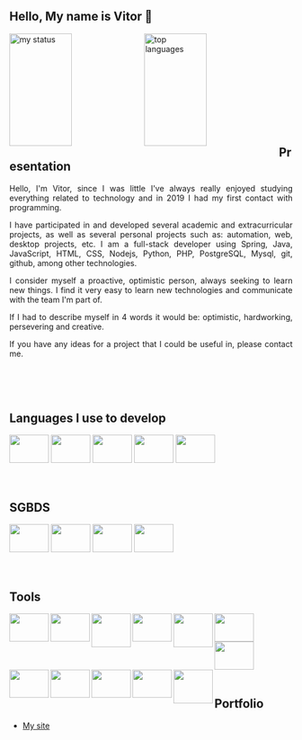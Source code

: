 ## Hello, My name is Vitor 👋

<div>
  <img alt="my status" align="left" width="47%" height="200" src="https://github-readme-stats.vercel.app/api?username=vitoremsb&show_icons=true&theme=radical"/>
  <img alt="top languages" align="left" width="47%" height="200" src="https://github-readme-stats.vercel.app/api/top-langs/?username=vitoremsb&layout=compact&theme=radical"/>
  <br/><br/><br/><br/><br/><br/><br/><br/><br/><br/>
</div>

## Presentation
<div>
  <p align="justify">
    Hello, I'm Vitor, since I was little I've always really enjoyed studying everything related to technology and in 2019 I had my first contact with programming.
  </p>
  <p align="justify">
    I have participated in and developed several academic and extracurricular projects, as well as several personal projects such as: automation, web, desktop projects, etc. I am a full-stack developer using Spring, Java, 
    JavaScript, HTML, CSS, Nodejs, Python, PHP, PostgreSQL, Mysql, git, github, among other technologies.
  </p>
  <p align="justify">
    I consider myself a proactive, optimistic person, always seeking to learn new things. I find it very easy to learn new technologies and communicate with the team I'm part of.
  </p>
  <p align="justify">
    If I had to describe myself in 4 words it would be: optimistic, hardworking, persevering and creative.
  </p>
  <p align="justify">
    If you have any ideas for a project that I could be useful in, please contact me.
  </p>
  <br/><br/><br/>
</div>

## Languages ​​I use to develop
<div>
  <img src="https://cdn.jsdelivr.net/gh/devicons/devicon@latest/icons/java/java-original.svg" align="left center" width="70" height="50"/>
  <img src="https://cdn.jsdelivr.net/gh/devicons/devicon@latest/icons/python/python-original.svg" align="left center" width="70" height="50"/>
  <img src="https://cdn.jsdelivr.net/gh/devicons/devicon@latest/icons/php/php-original.svg" align="left center" width="70" height="50"/>
  <img src="https://cdn.jsdelivr.net/gh/devicons/devicon@latest/icons/javascript/javascript-original.svg" align="left center" width="70" height="50"/>
  <img src="https://cdn.jsdelivr.net/gh/devicons/devicon@latest/icons/c/c-original.svg" align="left center" width="70" height="50"/>
  <br/><br/><br/>
</div>

## SGBDS
<div>
  <img src="https://cdn.jsdelivr.net/gh/devicons/devicon@latest/icons/mysql/mysql-original.svg" align="left center" width="70" height="50"/>
  <img src="https://cdn.jsdelivr.net/gh/devicons/devicon@latest/icons/postgresql/postgresql-original.svg" align="left center" width="70" height="50"/>
  <img src="https://cdn.jsdelivr.net/gh/devicons/devicon@latest/icons/mongodb/mongodb-original.svg" align="left center" width="70" height="50"/>
  <img src="https://cdn.jsdelivr.net/gh/devicons/devicon@latest/icons/sqlite/sqlite-original.svg" align="left center" width="70" height="50"/>
   <br/><br/><br/>
</div>

## Tools
<div>
  <img src="https://cdn.jsdelivr.net/gh/devicons/devicon@latest/icons/vscode/vscode-original.svg" align="left" width="70" height="50"/>
  <img src="https://cdn.jsdelivr.net/gh/devicons/devicon@latest/icons/eclipse/eclipse-original.svg" align="left" width="70" height="50"/>
  <img src="https://cdn.jsdelivr.net/gh/devicons/devicon@latest/icons/docker/docker-original.svg" align="left" width="70" height="60"/>
  <img src="https://cdn.jsdelivr.net/gh/devicons/devicon@latest/icons/postman/postman-original.svg" align="left" width="70" height="50"/>
  <img src="https://cdn.jsdelivr.net/gh/devicons/devicon@latest/icons/nodejs/nodejs-original-wordmark.svg" align="left" width="70" height="60"/>
  <img src="https://cdn.jsdelivr.net/gh/devicons/devicon@latest/icons/figma/figma-original.svg" align="left" width="70" height="50"/>
  <img src="https://cdn.jsdelivr.net/gh/devicons/devicon@latest/icons/flutter/flutter-original.svg" align="left" width="70" height="50"/>
  <img src="https://cdn.jsdelivr.net/gh/devicons/devicon@latest/icons/git/git-original.svg" align="left" width="70" height="50"/>
  <img src="https://cdn.jsdelivr.net/gh/devicons/devicon@latest/icons/html5/html5-original.svg" align="left" width="70" height="50"/>
  <img src="https://cdn.jsdelivr.net/gh/devicons/devicon@latest/icons/css3/css3-original.svg" align="left" width="70" height="50"/>
  <img src="https://cdn.jsdelivr.net/gh/devicons/devicon@latest/icons/spring/spring-original.svg" align="left" width="70" height="50"/>
  <br/><br/><br/><br/>
  <img src="https://cdn.jsdelivr.net/gh/devicons/devicon@latest/icons/bash/bash-original.svg"  align="left" width="70" height="60"/>
  <br/><br/><br/>
</div>

## Portfolio
<div>
  <ul>
    <li><a href="https://vitoremsb.github.io/meu-portifolio/">My site</a></li>
  </ul>
</div>

